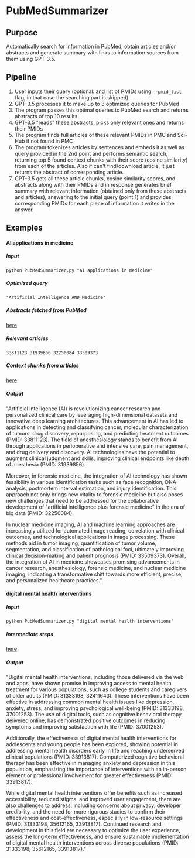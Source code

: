 # PubMedSummarizer
## Purpose
Automatically search for information in PubMed, obtain articles and/or abstracts and generate summary with links to information sources from them using GPT-3.5.

## Pipeline
1. User inputs their query (optional: and list of PMIDs using `--pmid_list` flag, in that case the searching part is skipped)
2. GPT-3.5 processes it to make up to 3 optimized queries for PubMed
3. The program passes this optimal queries to PubMed search and returns abstracts of top 10 results
4. GPT-3.5 "reads" these abstracts, picks only relevant ones and returns their PMIDs
5. The program finds full articles of these relevant PMIDs in PMC and Sci-Hub if not found in PMC
6. The program tokenizes articles by sentences and embeds it as well as query provided in the 2nd point and performs semantic search, returning top 5 found context chunks with their score (cosine similarity) from each of the articles. Also if can't find/download article, it just returns the abstract of corresponding article.
7. GPT-3.5 gets all these article chunks, cosine similarity scores, and abstracts along with their PMIDs and in response generates brief summary with relevant information (obtained only from these abstracts and articles), answering to the initial query (point 1) and provides corresponding PMIDs for each piece of information it writes in the answer.

## Examples
#### AI applications in medicine
##### Input
`python PubMedSummarizer.py "AI applications in medicine"`
##### Optimized query
`"Artificial Intelligence AND Medicine"`
##### Abstracts fetched from PubMed
[here](example/abstracts.txt)
##### Relevant articles
`33811123 31939856 32250084 33509373`
##### Context chunks from articles
[here](example/context_chunks.txt)
##### Output

"Artificial intelligence (AI) is revolutionizing cancer research and personalized clinical care by leveraging high-dimensional datasets and innovative deep learning architectures. This advancement in AI has led to applications in detecting and classifying cancer, molecular characterization of tumors, drug discovery, repurposing, and predicting treatment outcomes (PMID: 33811123). The field of anesthesiology stands to benefit from AI through applications in perioperative and intensive care, pain management, and drug delivery and discovery. AI technologies have the potential to augment clinical judgment and skills, improving clinical endpoints like depth of anesthesia (PMID: 31939856).

Moreover, in forensic medicine, the integration of AI technology has shown feasibility in various identification tasks such as face recognition, DNA analysis, postmortem interval estimation, and injury identification. This approach not only brings new vitality to forensic medicine but also poses new challenges that need to be addressed for the collaborative development of "artificial intelligence plus forensic medicine" in the era of big data (PMID: 32250084).

In nuclear medicine imaging, AI and machine learning approaches are increasingly utilized for automated image reading, correlation with clinical outcomes, and technological applications in image processing. These methods aid in tumor imaging, quantification of tumor volume, segmentation, and classification of pathological foci, ultimately improving clinical decision-making and patient prognosis (PMID: 33509373).
Overall, the integration of AI in medicine showcases promising advancements in cancer research, anesthesiology, forensic medicine, and nuclear medicine imaging, indicating a transformative shift towards more efficient, precise, and personalized healthcare practices."

#### digital mental health interventions
##### Input
`python PubMedSummarizer.py "digital mental health interventions"`
##### Intermediate steps
[here](example/gpt_messages.txt)
##### Output
"Digital mental health interventions, including those delivered via the web and apps, have shown promise in improving access to mental health treatment for various populations, such as college students and caregivers of older adults (PMID: 31333198, 32411643). These interventions have been effective in addressing common mental health issues like depression, anxiety, stress, and improving psychological well-being (PMID: 31333198, 37001253). The use of digital tools, such as cognitive behavioral therapy delivered online, has demonstrated positive outcomes in reducing symptoms and improving satisfaction with life (PMID: 37001253).

Additionally, the effectiveness of digital mental health interventions for adolescents and young people has been explored, showing potential in addressing mental health disorders early in life and reaching underserved clinical populations (PMID: 33913817). Computerized cognitive behavioral therapy has been effective in managing anxiety and depression in this population, emphasizing the importance of interventions with an in-person element or professional involvement for greater effectiveness (PMID: 33913817).

While digital mental health interventions offer benefits such as increased accessibility, reduced stigma, and improved user engagement, there are also challenges to address, including concerns about privacy, developer credibility, and the need for more rigorous studies to confirm their effectiveness and cost-effectiveness, especially in low-resource settings (PMID: 31333198, 35612165, 33913817). Continued research and development in this field are necessary to optimize the user experience, assess the long-term effectiveness, and ensure sustainable implementation of digital mental health interventions across diverse populations (PMID: 31333198, 35612165, 33913817)."
